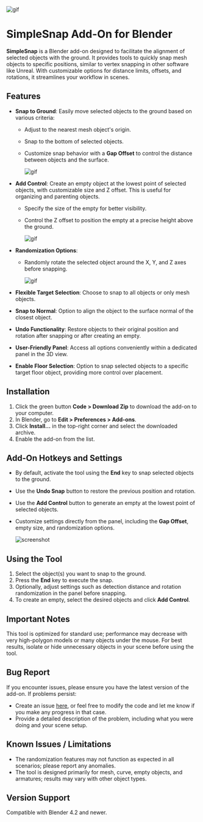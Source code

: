 ![gif](https://imgur.com/AKR4Dro.gif)

# SimpleSnap Add-On for Blender

**SimpleSnap** is a Blender add-on designed to facilitate the alignment of selected objects with the ground. It provides tools to quickly snap mesh objects to specific positions, similar to vertex snapping in other software like Unreal. With customizable options for distance limits, offsets, and rotations, it streamlines your workflow in scenes.

## Features

- **Snap to Ground**: Easily move selected objects to the ground based on various criteria:
  - Adjust to the nearest mesh object's origin.
  - Snap to the bottom of selected objects.
  - Customize snap behavior with a **Gap Offset** to control the distance between objects and the surface.

    ![gif](https://imgur.com/BOyHZ6J.gif)

- **Add Control**: Create an empty object at the lowest point of selected objects, with customizable size and Z offset. This is useful for organizing and parenting objects.
  - Specify the size of the empty for better visibility.
  - Control the Z offset to position the empty at a precise height above the ground.

    ![gif](https://imgur.com/mv30TXV.gif)

- **Randomization Options**:
  - Randomly rotate the selected object around the X, Y, and Z axes before snapping.
 
    ![gif](https://imgur.com/eCeBsXX.gif)

- **Flexible Target Selection**: Choose to snap to all objects or only mesh objects.

- **Snap to Normal**: Option to align the object to the surface normal of the closest object.

- **Undo Functionality**: Restore objects to their original position and rotation after snapping or after creating an empty.

- **User-Friendly Panel**: Access all options conveniently within a dedicated panel in the 3D view.

- **Enable Floor Selection**: Option to snap selected objects to a specific target floor object, providing more control over placement.

## Installation

1. Click the green button **Code > Download Zip** to download the add-on to your computer.
2. In Blender, go to **Edit > Preferences > Add-ons**.
3. Click **Install...** in the top-right corner and select the downloaded archive.
4. Enable the add-on from the list.

## Add-On Hotkeys and Settings

- By default, activate the tool using the **End** key to snap selected objects to the ground.
- Use the **Undo Snap** button to restore the previous position and rotation.
- Use the **Add Control** button to generate an empty at the lowest point of selected objects.
- Customize settings directly from the panel, including the **Gap Offset**, empty size, and randomization options.

  ![screenshot](https://imgur.com/ZihNUFt.jpg)

## Using the Tool

1. Select the object(s) you want to snap to the ground.
2. Press the **End** key to execute the snap.
3. Optionally, adjust settings such as detection distance and rotation randomization in the panel before snapping.
4. To create an empty, select the desired objects and click **Add Control**.

## Important Notes

This tool is optimized for standard use; performance may decrease with very high-polygon models or many objects under the mouse. For best results, isolate or hide unnecessary objects in your scene before using the tool.

## Bug Report

If you encounter issues, please ensure you have the latest version of the add-on. If problems persist:

- Create an issue [here](https://github.com/DanielTobs/SimpleSnap/issues), or feel free to modify the code and let me know if you make any progress in that case.
- Provide a detailed description of the problem, including what you were doing and your scene setup.

## Known Issues / Limitations

- The randomization features may not function as expected in all scenarios; please report any anomalies.
- The tool is designed primarily for mesh, curve, empty objects, and armatures; results may vary with other object types.

## Version Support

Compatible with Blender 4.2 and newer.
